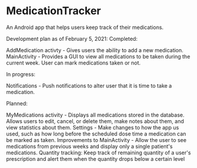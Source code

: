 # MedicationTracker
An Android app that helps users keep track of their medications.

Development plan as of February 5, 2021:
Completed:

AddMedication activty - Gives users the ability to add a new medication.
MainActivity - Provides a GUI to view all medications to be taken during the current week. User can mark medications taken or not.

In progress:

Notifications - Push notifications to alter user that it is time to take a medication.

Planned:

MyMedications activity - Displays all medications stored in the database. Allows users to edit, cancel, or delete them, make notes about them, and view statistics about them.
Settings - Make changes to how the app us used, such as how long before the scheduled dose time a medication can be marked as taken.
Improvements to MainActivity - Allow the user to see medications from previous weeks and display only a single patient's medications.
Quantity tracking: Keep track of remaining quantity of a user's prescription and alert them when the quantity drops below a certain level
